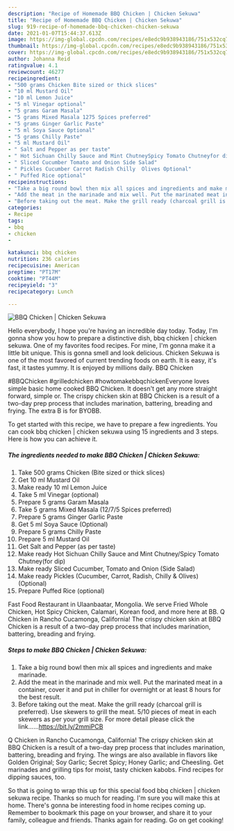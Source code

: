 ```yaml
---
description: "Recipe of Homemade BBQ Chicken | Chicken Sekuwa"
title: "Recipe of Homemade BBQ Chicken | Chicken Sekuwa"
slug: 919-recipe-of-homemade-bbq-chicken-chicken-sekuwa
date: 2021-01-07T15:44:37.613Z
image: https://img-global.cpcdn.com/recipes/e8edc9b938943186/751x532cq70/bbq-chicken-chicken-sekuwa-recipe-main-photo.jpg
thumbnail: https://img-global.cpcdn.com/recipes/e8edc9b938943186/751x532cq70/bbq-chicken-chicken-sekuwa-recipe-main-photo.jpg
cover: https://img-global.cpcdn.com/recipes/e8edc9b938943186/751x532cq70/bbq-chicken-chicken-sekuwa-recipe-main-photo.jpg
author: Johanna Reid
ratingvalue: 4.1
reviewcount: 46277
recipeingredient:
- "500 grams Chicken Bite sized or thick slices"
- "10 ml Mustard Oil"
- "10 ml Lemon Juice"
- "5 ml Vinegar optional"
- "5 grams Garam Masala"
- "5 grams Mixed Masala 1275 Spices preferred"
- "5 grams Ginger Garlic Paste"
- "5 ml Soya Sauce Optional"
- "5 grams Chilly Paste"
- "5 ml Mustard Oil"
- " Salt and Pepper as per taste"
- " Hot Sichuan Chilly Sauce and Mint ChutneySpicy Tomato Chutneyfor dip"
- " Sliced Cucumber Tomato and Onion Side Salad"
- " Pickles Cucumber Carrot Radish Chilly  Olives Optional"
- " Puffed Rice optional"
recipeinstructions:
- "Take a big round bowl then mix all spices and ingredients and make marinade."
- "Add the meat in the marinade and mix well. Put the marinated meat in a container, cover it and put in chiller for overnight or at least 8 hours for the best result."
- "Before taking out the meat. Make the grill ready (charcoal grill is preferred). Use skewers to grill the meat. 5/10 pieces of meat in each skewers as per your grill size. For more detail please click the link......https://bit.ly/2mmiPCB"
categories:
- Recipe
tags:
- bbq
- chicken
- 

katakunci: bbq chicken  
nutrition: 236 calories
recipecuisine: American
preptime: "PT17M"
cooktime: "PT44M"
recipeyield: "3"
recipecategory: Lunch

---
```



![BBQ Chicken | Chicken Sekuwa](https://img-global.cpcdn.com/recipes/e8edc9b938943186/751x532cq70/bbq-chicken-chicken-sekuwa-recipe-main-photo.jpg)

Hello everybody, I hope you're having an incredible day today. Today, I'm gonna show you how to prepare a distinctive dish, bbq chicken | chicken sekuwa. One of my favorites food recipes. For mine, I'm gonna make it a little bit unique. This is gonna smell and look delicious.
 Chicken Sekuwa is one of the most favored of current trending foods on earth. It is easy, it's fast, it tastes yummy. It is enjoyed by millions daily. BBQ Chicken 

#BBQChicken #grilledchicken #howtomakebbqchickenEveryone loves simple basic home cooked BBQ Chicken. It doesn&#39;t get any more straight forward, simple or. The crispy chicken skin at BBQ Chicken is a result of a two-day prep process that includes marination, battering, breading and frying. The extra B is for BYOBB.


To get started with this recipe, we have to prepare a few ingredients. You can cook bbq chicken | chicken sekuwa using 15 ingredients and 3 steps. Here is how you can achieve it.

<!--inarticleads1-->

##### The ingredients needed to make BBQ Chicken | Chicken Sekuwa:

1. Take 500 grams Chicken (Bite sized or thick slices)
1. Get 10 ml Mustard Oil
1. Make ready 10 ml Lemon Juice
1. Take 5 ml Vinegar (optional)
1. Prepare 5 grams Garam Masala
1. Take 5 grams Mixed Masala (12/7/5 Spices preferred)
1. Prepare 5 grams Ginger Garlic Paste
1. Get 5 ml Soya Sauce (Optional)
1. Prepare 5 grams Chilly Paste
1. Prepare 5 ml Mustard Oil
1. Get  Salt and Pepper (as per taste)
1. Make ready  Hot Sichuan Chilly Sauce and Mint Chutney/Spicy Tomato Chutney(for dip)
1. Make ready  Sliced Cucumber, Tomato and Onion (Side Salad)
1. Make ready  Pickles (Cucumber, Carrot, Radish, Chilly &amp; Olives) (Optional)
1. Prepare  Puffed Rice (optional)


Fast Food Restaurant in Ulaanbaatar, Mongolia. We serve Fried Whole Chicken, Hot Spicy Chicken, Calamari, Korean food, and more here at BB. Q Chicken in Rancho Cucamonga, California! The crispy chicken skin at BBQ Chicken is a result of a two-day prep process that includes marination, battering, breading and frying. 

<!--inarticleads2-->

##### Steps to make BBQ Chicken | Chicken Sekuwa:

1. Take a big round bowl then mix all spices and ingredients and make marinade.
1. Add the meat in the marinade and mix well. Put the marinated meat in a container, cover it and put in chiller for overnight or at least 8 hours for the best result.
1. Before taking out the meat. Make the grill ready (charcoal grill is preferred). Use skewers to grill the meat. 5/10 pieces of meat in each skewers as per your grill size. For more detail please click the link......https://bit.ly/2mmiPCB


Q Chicken in Rancho Cucamonga, California! The crispy chicken skin at BBQ Chicken is a result of a two-day prep process that includes marination, battering, breading and frying. The wings are also available in flavors like Golden Original; Soy Garlic; Secret Spicy; Honey Garlic; and Cheesling. Get marinades and grilling tips for moist, tasty chicken kabobs. Find recipes for dipping sauces, too. 

So that is going to wrap this up for this special food bbq chicken | chicken sekuwa recipe. Thanks so much for reading. I'm sure you will make this at home. There's gonna be interesting food in home recipes coming up. Remember to bookmark this page on your browser, and share it to your family, colleague and friends. Thanks again for reading. Go on get cooking!
